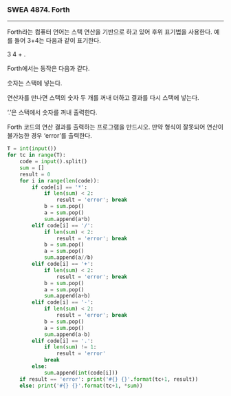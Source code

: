 ### SWEA 4874. Forth

---

Forth라는 컴퓨터 언어는 스택 연산을 기반으로 하고 있어 후위 표기법을 사용한다. 예를 들어 3+4는 다음과 같이 표기한다.
 

3 4 + .
 

Forth에서는 동작은 다음과 같다.
 

숫자는 스택에 넣는다.

연산자를 만나면 스택의 숫자 두 개를 꺼내 더하고 결과를 다시 스택에 넣는다.

‘.’은 스택에서 숫자를 꺼내 출력한다.

 

Forth 코드의 연산 결과를 출력하는 프로그램을 만드시오. 만약 형식이 잘못되어 연산이 불가능한 경우 ‘error’를 출력한다.

```python
T = int(input())
for tc in range(T):
    code = input().split()
    sum = []
    result = 0
    for i in range(len(code)):
        if code[i] == '*':
            if len(sum) < 2:
                result = 'error'; break
            b = sum.pop()
            a = sum.pop()
            sum.append(a*b)
        elif code[i] == '/':
            if len(sum) < 2:
                result = 'error'; break
            b = sum.pop()
            a = sum.pop()
            sum.append(a//b)
        elif code[i] == '+':
            if len(sum) < 2:
                result = 'error'; break
            b = sum.pop()
            a = sum.pop()
            sum.append(a+b)
        elif code[i] == '-':
            if len(sum) < 2:
                result = 'error'; break
            b = sum.pop()
            a = sum.pop()
            sum.append(a-b)
        elif code[i] == '.':
            if len(sum) != 1:
                result = 'error'
            break
        else:
            sum.append(int(code[i]))
    if result == 'error': print('#{} {}'.format(tc+1, result))
    else: print('#{} {}'.format(tc+1, *sum))
```

